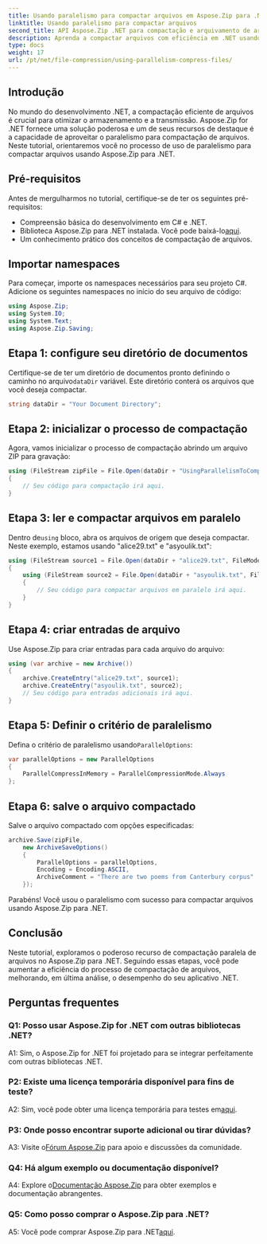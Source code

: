 ```yaml
---
title: Usando paralelismo para compactar arquivos em Aspose.Zip para .NET
linktitle: Usando paralelismo para compactar arquivos
second_title: API Aspose.Zip .NET para compactação e arquivamento de arquivos
description: Aprenda a compactar arquivos com eficiência em .NET usando Aspose.Zip. Aproveite o poder do paralelismo com nosso tutorial passo a passo.
type: docs
weight: 17
url: /pt/net/file-compression/using-parallelism-compress-files/
---
```

## Introdução

No mundo do desenvolvimento .NET, a compactação eficiente de arquivos é crucial para otimizar o armazenamento e a transmissão. Aspose.Zip for .NET fornece uma solução poderosa e um de seus recursos de destaque é a capacidade de aproveitar o paralelismo para compactação de arquivos. Neste tutorial, orientaremos você no processo de uso de paralelismo para compactar arquivos usando Aspose.Zip para .NET.

## Pré-requisitos

Antes de mergulharmos no tutorial, certifique-se de ter os seguintes pré-requisitos:

- Compreensão básica do desenvolvimento em C# e .NET.
-  Biblioteca Aspose.Zip para .NET instalada. Você pode baixá-lo[aqui](https://releases.aspose.com/zip/net/).
- Um conhecimento prático dos conceitos de compactação de arquivos.

## Importar namespaces

Para começar, importe os namespaces necessários para seu projeto C#. Adicione os seguintes namespaces no início do seu arquivo de código:

```csharp
using Aspose.Zip;
using System.IO;
using System.Text;
using Aspose.Zip.Saving;
```

## Etapa 1: configure seu diretório de documentos

 Certifique-se de ter um diretório de documentos pronto definindo o caminho no arquivo`dataDir` variável. Este diretório conterá os arquivos que você deseja compactar.

```csharp
string dataDir = "Your Document Directory";
```

## Etapa 2: inicializar o processo de compactação

Agora, vamos inicializar o processo de compactação abrindo um arquivo ZIP para gravação:

```csharp
using (FileStream zipFile = File.Open(dataDir + "UsingParallelismToCompressFiles_out.zip", FileMode.Create))
{
    // Seu código para compactação irá aqui.
}
```

## Etapa 3: ler e compactar arquivos em paralelo

 Dentro de`using` bloco, abra os arquivos de origem que deseja compactar. Neste exemplo, estamos usando "alice29.txt" e "asyoulik.txt":

```csharp
using (FileStream source1 = File.Open(dataDir + "alice29.txt", FileMode.Open, FileAccess.Read))
{
    using (FileStream source2 = File.Open(dataDir + "asyoulik.txt", FileMode.Open, FileAccess.Read))
    {
        // Seu código para compactar arquivos em paralelo irá aqui.
    }
}
```

## Etapa 4: criar entradas de arquivo

Use Aspose.Zip para criar entradas para cada arquivo do arquivo:

```csharp
using (var archive = new Archive())
{
    archive.CreateEntry("alice29.txt", source1);
    archive.CreateEntry("asyoulik.txt", source2);
    // Seu código para entradas adicionais irá aqui.
}
```

## Etapa 5: Definir o critério de paralelismo

 Defina o critério de paralelismo usando`ParallelOptions`:

```csharp
var parallelOptions = new ParallelOptions
{
    ParallelCompressInMemory = ParallelCompressionMode.Always
};
```

## Etapa 6: salve o arquivo compactado

Salve o arquivo compactado com opções especificadas:

```csharp
archive.Save(zipFile,
    new ArchiveSaveOptions()
    {
        ParallelOptions = parallelOptions,
        Encoding = Encoding.ASCII,
        ArchiveComment = "There are two poems from Canterbury corpus"
    });
```

Parabéns! Você usou o paralelismo com sucesso para compactar arquivos usando Aspose.Zip para .NET.

## Conclusão

Neste tutorial, exploramos o poderoso recurso de compactação paralela de arquivos no Aspose.Zip para .NET. Seguindo essas etapas, você pode aumentar a eficiência do processo de compactação de arquivos, melhorando, em última análise, o desempenho do seu aplicativo .NET.

## Perguntas frequentes

### Q1: Posso usar Aspose.Zip for .NET com outras bibliotecas .NET?

A1: Sim, o Aspose.Zip for .NET foi projetado para se integrar perfeitamente com outras bibliotecas .NET.

### P2: Existe uma licença temporária disponível para fins de teste?

 A2: Sim, você pode obter uma licença temporária para testes em[aqui](https://purchase.aspose.com/temporary-license/).

### P3: Onde posso encontrar suporte adicional ou tirar dúvidas?

 A3: Visite o[Fórum Aspose.Zip](https://forum.aspose.com/c/zip/37) para apoio e discussões da comunidade.

### Q4: Há algum exemplo ou documentação disponível?

 A4: Explore o[Documentação Aspose.Zip](https://reference.aspose.com/zip/net/) para obter exemplos e documentação abrangentes.

### Q5: Como posso comprar o Aspose.Zip para .NET?

 A5: Você pode comprar Aspose.Zip para .NET[aqui](https://purchase.aspose.com/buy).